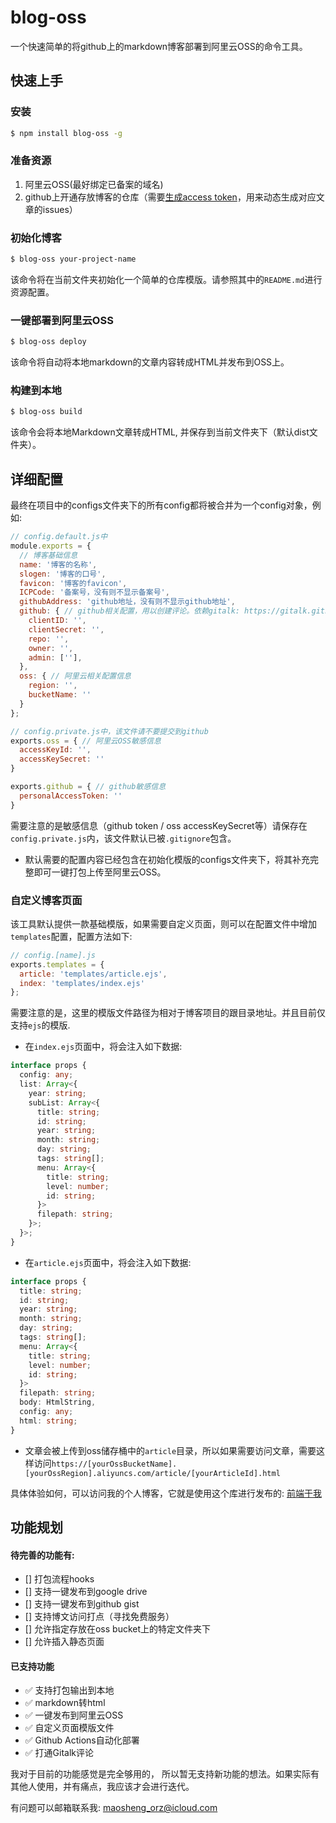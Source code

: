 # blog-oss

一个快速简单的将github上的markdown博客部署到阿里云OSS的命令工具。

## 快速上手

### 安装

```sh
$ npm install blog-oss -g
```

### 准备资源

1. 阿里云OSS(最好绑定已备案的域名)
3. github上开通存放博客的仓库（需要[生成access token](https://docs.github.com/en/github/authenticating-to-github/keeping-your-account-and-data-secure/creating-a-personal-access-token)，用来动态生成对应文章的issues）

### 初始化博客

```sh
$ blog-oss your-project-name
```

该命令将在当前文件夹初始化一个简单的仓库模版。请参照其中的`README.md`进行资源配置。

### 一键部署到阿里云OSS

```sh
$ blog-oss deploy
```

该命令将自动将本地markdown的文章内容转成HTML并发布到OSS上。

### 构建到本地

```sh
$ blog-oss build
```

该命令会将本地Markdown文章转成HTML, 并保存到当前文件夹下（默认dist文件夹）。

## 详细配置

最终在项目中的configs文件夹下的所有config都将被合并为一个config对象，例如:

```js
// config.default.js中
module.exports = {
  // 博客基础信息
  name: '博客的名称',
  slogen: '博客的口号',
  favicon: '博客的favicon',
  ICPCode: '备案号，没有则不显示备案号',
  githubAddress: 'github地址，没有则不显示github地址',
  github: { // github相关配置，用以创建评论。依赖gitalk: https://gitalk.github.io/
    clientID: '',
    clientSecret: '',
    repo: '',
    owner: '',
    admin: [''],
  },
  oss: { // 阿里云相关配置信息
    region: '',
    bucketName: ''
  }
};
```

```js
// config.private.js中，该文件请不要提交到github
exports.oss = { // 阿里云OSS敏感信息
  accessKeyId: '',
  accessKeySecret: ''
}

exports.github = { // github敏感信息
  personalAccessToken: ''
}
```

需要注意的是敏感信息（github token / oss accessKeySecret等）请保存在`config.private.js`内，该文件默认已被`.gitignore`包含。

- 默认需要的配置内容已经包含在初始化模版的configs文件夹下，将其补充完整即可一键打包上传至阿里云OSS。

### 自定义博客页面

该工具默认提供一款基础模版，如果需要自定义页面，则可以在配置文件中增加`templates`配置，配置方法如下:

```js
// config.[name].js
exports.templates = {
  article: 'templates/article.ejs',
  index: 'templates/index.ejs'
};
```

需要注意的是，这里的模版文件路径为相对于博客项目的跟目录地址。并且目前仅支持`ejs`的模版.

- 在`index.ejs`页面中，将会注入如下数据:

```typescript
interface props {
  config: any;
  list: Array<{
    year: string;
    subList: Array<{
      title: string;
      id: string;
      year: string;
      month: string;
      day: string;
      tags: string[];
      menu: Array<{
        title: string;
        level: number;
        id: string;
      }>
      filepath: string;
    }>;
  }>;
}
```

- 在`article.ejs`页面中，将会注入如下数据:

```typescript
interface props {
  title: string;
  id: string;
  year: string;
  month: string;
  day: string;
  tags: string[];
  menu: Array<{
    title: string;
    level: number;
    id: string;
  }>
  filepath: string;
  body: HtmlString,
  config: any;
  html: string;
}
```

- 文章会被上传到oss储存桶中的`article`目录，所以如果需要访问文章，需要这样访问`https://[yourOssBucketName].[yourOssRegion].aliyuncs.com/article/[yourArticleId].html`

具体体验如何，可以访问我的个人博客，它就是使用这个库进行发布的: [前端于我](https://limaosheng.top/)

## 功能规划

#### 待完善的功能有:

- [] 打包流程hooks
- [] 支持一键发布到google drive
- [] 支持一键发布到github gist
- [] 支持博文访问打点（寻找免费服务）
- [] 允许指定存放在oss bucket上的特定文件夹下
- [] 允许插入静态页面

#### 已支持功能

- ✅ 支持打包输出到本地
- ✅ markdown转html
- ✅ 一键发布到阿里云OSS
- ✅ 自定义页面模版文件
- ✅ Github Actions自动化部署
- ✅ 打通Gitalk评论

我对于目前的功能感觉是完全够用的， 所以暂无支持新功能的想法。如果实际有其他人使用，并有痛点，我应该才会进行迭代。

有问题可以邮箱联系我: maosheng_orz@icloud.com

